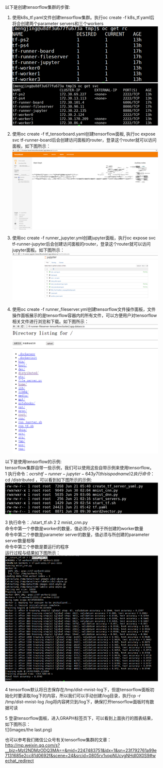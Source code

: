 以下是创建tensorflow集群的步骤:

1. 使用k8s_tf.yaml文件创建tensorflow集群。执行oc create -f k8s_tf.yaml后将会创建两个parameter servers和三个workers   
![](images/step1.png)   
![](images/setp1.1.png)   

2. 使用oc create -f tf_tensorboard.yaml创建tensorflow面板, 执行oc expose svc tf-runner-board后会创建访问面板的router，登录这个router就可以访问面板，如下图所示：   
![](images/step2.jpg)   

3. 使用oc create -f runner_jupyter.yml创建jupyter面板，执行oc expose svc tf-runner-jupyter后会创建访问面板的router，登录这个router就可以访问jupyter面板。如下图所示：   
![](images/step3.png)

4. 使用oc create -f runner_fileserver.yml创建tensorflow文件操作面板，文件操作面板展示的是tensorflow容器内的所有文件，可以方便用户对tensorflow相关文件进行浏览和下载。如下图所示：     
![](images/step4.png)    

以下是使用tensorflow的示例:    
tensorflow集群自带一些示例，我们可以使用这些自带示例来使用tensorflow。      
1  执行命令：$oc rsh tf-runner-jupyter-643y7(this is pod name)    
2  执行命令：$cd /distributed ，可以看到如下图所示的示例:       
![](images/stephow2.png)   

3  执行命令：./start_tf.sh 2 2 mnist_cnn.py    
命令中第一个参数是worker的数量，值必须小于等于所创建的worker数量        
命令中第二个参数是parameter server的数量，值必须与所创建的parameter server数量相等       
命令中第三个参数是要运行的程序        
运行过程与结果如下图所示：         
![](images/stephowresult.jpg)         

4  tensorflow默认将日志保存在/tmp/dist-mnist-log下，但是tensorflow面板初始化时要读取/log下的内容，所以我们可以手动创建/log目录，执行cp -r /tmp/dist-mnist-log /log将内容拷贝到/log下，确保打开tensorflow面板时有数据可读      

5 登录tensorflow面板，进入GRAPH标签页下，可以看到上面执行的图表结果，如下图所示：        
 ![](images/the last.png)

也可以参考我们微信公众号有关tensorflow集群的文章：http://mp.weixin.qq.com/s?__biz=MzI2NDMzODQ3MA==&mid=2247483751&idx=1&sn=23f792761a99e7131685e2cc81d0692f&scene=24&srcid=0805rv1vppNUcvgNHdI0X0S9#wechat_redirect

